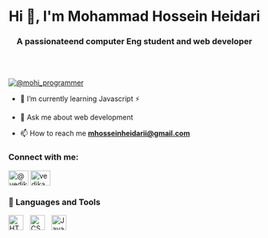 <h1 align="center">Hi 👋, I'm Mohammad Hossein Heidari</h1>
<h3 align="center">A passionateend computer Eng student and web developer</h3>
<br/>
<br/>
<p align="left"> <a href="https://twitter.com/@mohi_programmer" target="blank"><img src="https://img.shields.io/twitter/follow/mohi_programmer?logo=twitter&style=for-the-badge" alt="@mohi_programmer" /></a> </p>

- 🌱 I’m currently learning Javascript ⚡

- 💬 Ask me about web development 

- 📫 How to reach me **mhosseinheidarii@gmail.com**



<h3 align="left">Connect with me:</h3>
<p align="left">
<a href="https://twitter.com/@mohi_programmer" target="blank"><img align="center" src="https://raw.githubusercontent.com/rahuldkjain/github-profile-readme-generator/master/src/images/icons/Social/twitter.svg" alt="@vedika_kedar" height="30" width="40" /></a>
<a href="https://www.linkedin.com/in/mohammad-hossein-h-3ba07a20a" target="blank"><img align="center" src="https://raw.githubusercontent.com/rahuldkjain/github-profile-readme-generator/master/src/images/icons/Social/linked-in-alt.svg" alt="vedika kedar" height="30" width="40" /></a>
</p>


### 🧰 Languages and Tools


<img align="left" alt="HTML" width="30px" style="padding-right:10px;" src="https://cdn.jsdelivr.net/gh/devicons/devicon/icons/html5/html5-plain.svg" />
<img align="left" alt="CSS" width="30px" style="padding-right:10px;" src="https://cdn.jsdelivr.net/gh/devicons/devicon/icons/css3/css3-plain.svg" />
<img align="left" alt="JavaScript" width="30px" style="padding-right:10px;" src="https://cdn.jsdelivr.net/gh/devicons/devicon/icons/javascript/javascript-plain.svg" />
</br>

#

